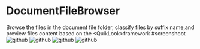 # DocumentFileBrowser
Browse the files in the document file folder, classify files by suffix name,and preview files content based on the &lt;QuikLook>framework
#screenshoot
![github](https://github.com/aduge/DocumentFileBrowser/tree/master/screenshoot/1.png )
![github](https://github.com/aduge/DocumentFileBrowser/tree/master/screenshoot/2.png )
![github](https://github.com/aduge/DocumentFileBrowser/tree/master/screenshoot/3.png )
![github](https://github.com/aduge/DocumentFileBrowser/tree/master/screenshoot/4.png )
